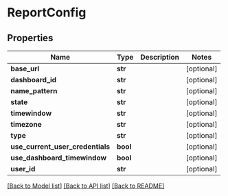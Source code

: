# ReportConfig

## Properties
Name | Type | Description | Notes
------------ | ------------- | ------------- | -------------
**base_url** | **str** |  | [optional] 
**dashboard_id** | **str** |  | [optional] 
**name_pattern** | **str** |  | [optional] 
**state** | **str** |  | [optional] 
**timewindow** | **str** |  | [optional] 
**timezone** | **str** |  | [optional] 
**type** | **str** |  | [optional] 
**use_current_user_credentials** | **bool** |  | [optional] 
**use_dashboard_timewindow** | **bool** |  | [optional] 
**user_id** | **str** |  | [optional] 

[[Back to Model list]](../README.md#documentation-for-models) [[Back to API list]](../README.md#documentation-for-api-endpoints) [[Back to README]](../README.md)

